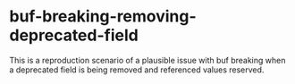 # buf-breaking-removing-deprecated-field
This is a reproduction scenario of a plausible issue with buf breaking when a deprecated field is being removed and referenced values reserved.
